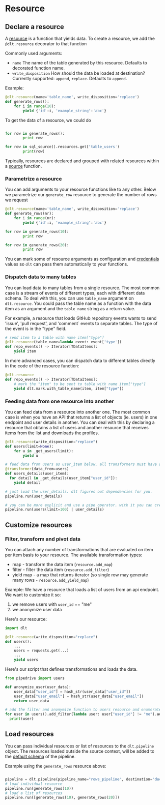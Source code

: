 # Resource

## Declare a resource

A [resource](../glossary.md#resource) is a function that yields data. To create a resource, we add the `@dlt.resource` decorator to that function

Commonly used arguments:
- `name` The name of the table generated by this resource. Defaults to decorated function name.
- `write_disposition` How should the data be loaded at destination? Currently supported: `append`, `replace`. Defaults to `append.`

Example:

```python
@dlt.resource(name='table_name', write_disposition='replace')
def generate_rows():
	for i in range(10):
		yield {'id':i, 'example_string':'abc'}
```

To get the data of a resource, we could do

```python

for row in generate_rows():
		print row

for row in sql_source().resources.get('table_users')
		print(row)

```

Typically, resources are declared and grouped with related resources within a [source](source.md) function.

### Parametrize a resource

You can add arguments to your resource functions like to any other. Below we parametrize our `generate_row` resource to generate the number of rows we request

```python
@dlt.resource(name='table_name', write_disposition='replace')
def generate_rows(nr):
	for i in range(nr):
		yield {'id':i, 'example_string':'abc'}

for row in generate_rows(10):
		print row

for row in generate_rows(20):
		print row
```

You can mark some of resource arguments as configuration and [credentials](../customization/credentials.md) values so `dlt` can pass them automatically to your functions.

### Dispatch data to many tables

You can load data to many tables from a single resource. The most common case is a stream of events of different types, each with different data schema. To deal with this, you can use `table_name` argument on `dlt.resource`. You could pass the table name as a function with the data item as an argument and the `table_name` string as a return value.

For example, a resource that loads GitHub repository events wants to send 'issue', 'pull request', and 'comment` events to separate tables. The type of the event is in the "type" field.

```python
# send item to a table with name item["type"]
@dlt.resource(table_name=lambda event: event['type'])
def repo_events() -> Iterator[TDataItems]:
    yield item
```

In more advanced cases, you can dispatch data to different tables directly in the code of the resource function:
```python
@dlt.resource
def repo_events() -> Iterator[TDataItems]:
    # mark the "item" to be sent to table with name item["type"]
    yield dlt.mark.with_table_name(item, item["type"])
```

### Feeding data from one resource into another

You can feed data from a resource into another one. The most common case is when you have an API that returns a list of objects (ie. users) in one endpoint and user details in another. You can deal with this by declaring a resource that obtains a list of users and another resource that receives items from the list and downloads the profiles.

```python
@dlt.resource(write_disposition="replace")
def users(limit=None):
    for u in _get_users(limit):
        yield u

# feed data from users as user_item below, all transformers must have at least one argument that will receive data from the parent resource
@transformer(data_from=users)
def users_details(user_item):
  for detail in _get_details(user_item["user_id"]):
    yield detail

# just load the user_details. dlt figures out dependencies for you.
pipeline.run(user_details)

# you can be more explicit and use a pipe operator. with it you can create dynamic pipelines where the dependencies are set at run time and resources are parametrized ie. below we want to load only 100 users from `users` endpoint
pipeline.run(users(limit=100) | user_details)
```

## Customize resources
### Filter, transform and pivot data
You can attach any number of transformations that are evaluated on item per item basis to your resource. The available transformation types:
* map - transform the data item (`resource.add_map`)
* filter - filter the data item (`resource.add_filter`)
* yield map - a map that returns iterator (so single row may generate many rows - `resource.add_yield_map`)

Example:
We have a resource that loads a list of users from an api endpoint. We want to customize it so:
1. we remove users with `user_id` == "me"
2. we anonymize user data

Here's our resource:

```python
import dlt

@dlt.resource(write_disposition="replace")
def users():
    ...
    users = requests.get(...)
    ...
    yield users

```
Here's our script that defines transformations and loads the data.

```python
from pipedrive import users

def anonymize_user(user_data):
    user_data["user_id"] = hash_str(user_data["user_id"])
    user_data["user_email"] = hash_str(user_data["user_email"])
    return user_data

# add the filter and anonymize function to users resource and enumerate
for user in users().add_filter(lambda user: user["user_id"] != "me").add_map(anonymize_user):
  print(user)
```

## Load resources

You can pass individual resources or list of resources to the `dlt.pipeline` object. The resources loaded outside the source context, will be added to the [default schema](../customization/schema.md) of the pipeline.

Example using the `generate_rows` resource above:
```python

pipeline = dlt.pipeline(pipeline_name="rows_pipeline", destination="duckdb", dataset_name="rows_data")
# load individual resource
pipeline.run(generate_rows(10))
# load a list of resources
pipeline.run([generate_rows(10), generate_rows(20)])
```
